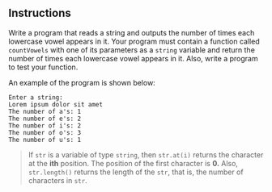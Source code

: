 ## Instructions
Write a program that reads a string and outputs the number of times each lowercase vowel appears in it. Your program must contain a function called `countVowels` with one of its parameters as a `string` variable and return the number of times each lowercase vowel appears in it. Also, write a program to test your function.  

An example of the program is shown below: 
```text
Enter a string: 
Lorem ipsum dolor sit amet
The number of a's: 1
The number of e's: 2
The number of i's: 2
The number of o's: 3
The number of u's: 1
```

> If `str` is a variable of type `string`, then `str.at(i)` returns the character at the **ith** position. The position of the first character is **0.** Also, `str.length()` returns the length of the `str`, that is, the number of characters in `str`.
